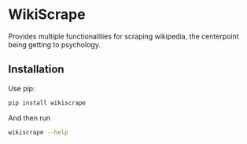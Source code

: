# WikiScrape

Provides multiple functionalities for scraping wikipedia, the centerpoint being getting to psychology.

## Installation

Use pip:
```sh
pip install wikiscrape
```
And then run 
```sh
wikiscrape --help
```